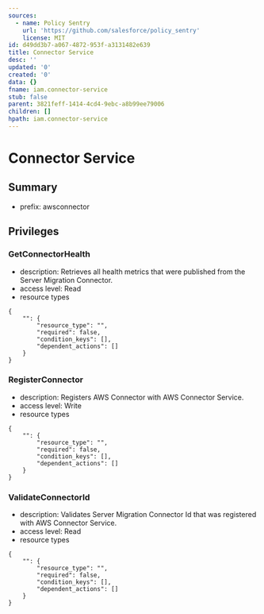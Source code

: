 ```yaml
---
sources:
  - name: Policy Sentry
    url: 'https://github.com/salesforce/policy_sentry'
    license: MIT
id: d49dd3b7-a067-4872-953f-a3131482e639
title: Connector Service
desc: ''
updated: '0'
created: '0'
data: {}
fname: iam.connector-service
stub: false
parent: 3821feff-1414-4cd4-9ebc-a8b99ee79006
children: []
hpath: iam.connector-service
---
```

# Connector Service

## Summary

- prefix: awsconnector

## Privileges

### GetConnectorHealth

- description: Retrieves all health metrics that were published from the Server Migration Connector.
- access level: Read
- resource types

```
{
    "": {
        "resource_type": "",
        "required": false,
        "condition_keys": [],
        "dependent_actions": []
    }
}
```

### RegisterConnector

- description: Registers AWS Connector with AWS Connector Service.
- access level: Write
- resource types

```
{
    "": {
        "resource_type": "",
        "required": false,
        "condition_keys": [],
        "dependent_actions": []
    }
}
```

### ValidateConnectorId

- description: Validates Server Migration Connector Id that was registered with AWS Connector Service.
- access level: Read
- resource types

```
{
    "": {
        "resource_type": "",
        "required": false,
        "condition_keys": [],
        "dependent_actions": []
    }
}
```
